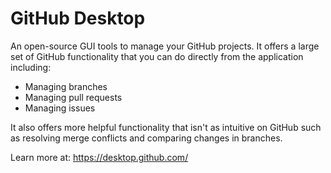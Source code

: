 # GitHub Desktop

An open-source GUI tools to manage your GitHub projects. It offers a large set of GitHub functionality that you can do directly from the application including:

- Managing branches
- Managing pull requests
- Managing issues

It also offers more helpful functionality that isn't as intuitive on GitHub such as resolving merge conflicts and comparing changes in branches.

Learn more at:  https://desktop.github.com/
